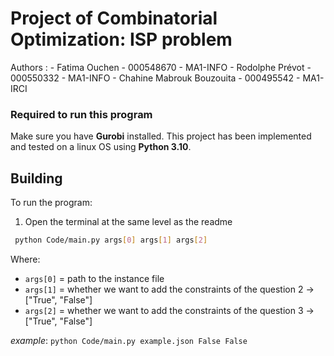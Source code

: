 # Project of Combinatorial Optimization: ISP problem

Authors : 
    - Fatima Ouchen - 000548670 - MA1-INFO
    - Rodolphe Prévot - 000550332 - MA1-INFO
    - Chahine Mabrouk Bouzouita - 000495542 - MA1-IRCI

### Required to run this program

Make sure you have **Gurobi** installed.
This project has been implemented and tested on a linux OS using **Python 3.10**.



## Building

To run the program:

1. Open the terminal at the same level as the readme


```bash
 python Code/main.py args[0] args[1] args[2]
```

Where:

- `args[0]` = path to the instance file
- `args[1]` = whether we want to add the constraints of the question 2 -> ["True", "False"]
- `args[2]` = whether we want to add the constraints of the question 3 -> ["True", "False"]


_example_: `python Code/main.py example.json False False`